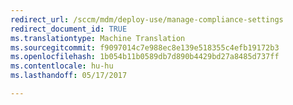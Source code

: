 ```yaml
---
redirect_url: /sccm/mdm/deploy-use/manage-compliance-settings
redirect_document_id: TRUE
ms.translationtype: Machine Translation
ms.sourcegitcommit: f9097014c7e988ec8e139e518355c4efb19172b3
ms.openlocfilehash: 1b054b11b0589db7d890b4429bd27a8485d737ff
ms.contentlocale: hu-hu
ms.lasthandoff: 05/17/2017

---
```


